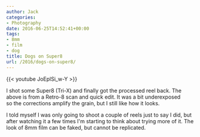 ```yaml
---
author: Jack
categories:
- Photography
date: 2016-06-25T14:52:41+00:00
tags:
- 8mm
- film
- dog
title: Dogs on Super8
url: /2016/dogs-on-super8/
---
```


{{< youtube JoEplSi_w-Y >}}

I shot some Super8 (Tri-X) and finally got the processed reel back. The above is from a Retro-8 scan and quick edit. It was a bit underexposed so the corrections amplify the grain, but I still like how it looks.

I told myself I was only going to shoot a couple of reels just to say I did, but after watching it a few times I'm starting to think about trying more of it. The look of 8mm film can be faked, but cannot be replicated.
